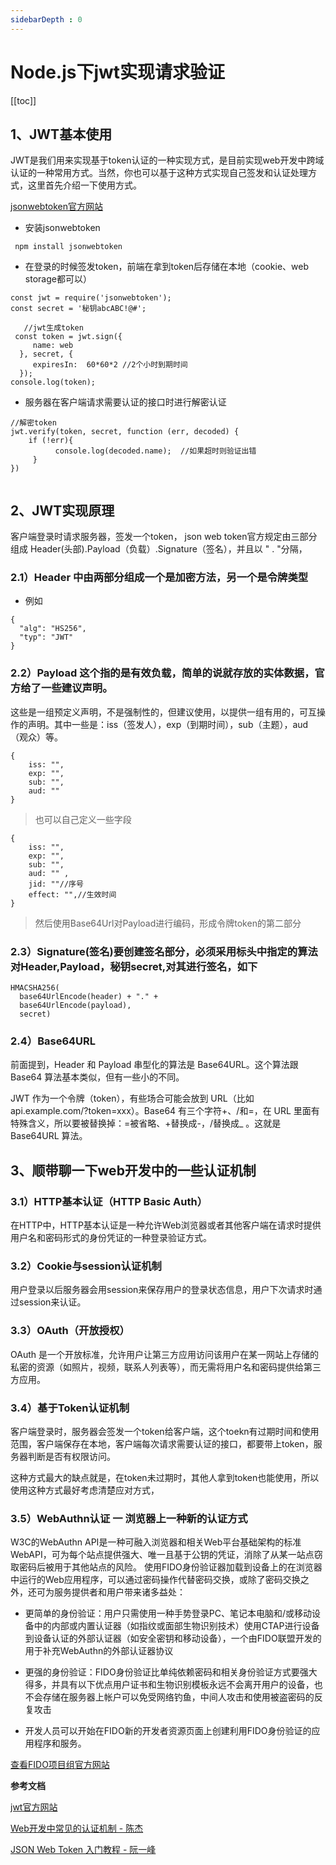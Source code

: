 ```yaml
---
sidebarDepth : 0
---
```


# Node.js下jwt实现请求验证

[[toc]]

## 1、JWT基本使用

JWT是我们用来实现基于token认证的一种实现方式，是目前实现web开发中跨域认证的一种常用方式。当然，你也可以基于这种方式实现自己签发和认证处理方式，这里首先介绍一下使用方式。

[jsonwebtoken官方网站](https://www.npmjs.com/package/jsonwebtoken)


- 安装jsonwebtoken

```
 npm install jsonwebtoken 
```



- 在登录的时候签发token，前端在拿到token后存储在本地（cookie、web storage都可以）

```
const jwt = require('jsonwebtoken');
const secret = '秘钥abcABC!@#'; 

   //jwt生成token
 const token = jwt.sign({
     name: web
  }, secret, {
     expiresIn:  60*60*2 //2个小时到期时间
  });
console.log(token);

```



- 服务器在客户端请求需要认证的接口时进行解密认证


```
//解密token
jwt.verify(token, secret, function (err, decoded) {
    if (!err){
          console.log(decoded.name);  //如果超时则验证出错
     }
})


```

## 2、JWT实现原理

客户端登录时请求服务器，签发一个token， json web token官方规定由三部分组成
Header(头部).Payload（负载）.Signature（签名），并且以 " . "分隔，


### 2.1）Header 中由两部分组成一个是加密方法，另一个是令牌类型

- 例如


```
{
  "alg": "HS256",
  "typ": "JWT"
}
```

### 2.2）Payload 这个指的是有效负载，简单的说就存放的实体数据，官方给了一些建议声明。

这些是一组预定义声明，不是强制性的，但建议使用，以提供一组有用的，可互操作的声明。其中一些是：iss（签发人），exp（到期时间），sub（主题），aud（观众）等。



```
{
    iss: "",
    exp: "",
    sub: "",
    aud: ""
}
```

> 也可以自己定义一些字段

```
{
    iss: "",
    exp: "",
    sub: "",
    aud: "" ,
    jid: ""//序号
    effect: "",//生效时间
}
```

> 然后使用Base64Url对Payload进行编码，形成令牌token的第二部分

### 2.3）Signature(签名)要创建签名部分，必须采用标头中指定的算法对Header,Payload，秘钥secret,对其进行签名，如下


```
HMACSHA256(
  base64UrlEncode(header) + "." +
  base64UrlEncode(payload),
  secret)
```

### 2.4）Base64URL

前面提到，Header 和 Payload 串型化的算法是 Base64URL。这个算法跟 Base64 算法基本类似，但有一些小的不同。

JWT 作为一个令牌（token），有些场合可能会放到 URL（比如 api.example.com/?token=xxx）。Base64 有三个字符+、/和=，在 URL 里面有特殊含义，所以要被替换掉：=被省略、+替换成-，/替换成_ 。这就是 Base64URL 算法。


## 3、顺带聊一下web开发中的一些认证机制

### 3.1）HTTP基本认证（HTTP Basic Auth）

在HTTP中，HTTP基本认证是一种允许Web浏览器或者其他客户端在请求时提供用户名和密码形式的身份凭证的一种登录验证方式。

### 3.2）Cookie与session认证机制

用户登录以后服务器会用session来保存用户的登录状态信息，用户下次请求时通过session来认证。


### 3.3）OAuth（开放授权）

OAuth 是一个开放标准，允许用户让第三方应用访问该用户在某一网站上存储的私密的资源（如照片，视频，联系人列表等），而无需将用户名和密码提供给第三方应用。


### 3.4）基于Token认证机制

客户端登录时，服务器会签发一个token给客户端，这个toekn有过期时间和使用范围，客户端保存在本地，客户端每次请求需要认证的接口，都要带上token，服务器判断是否有权限访问。

这种方式最大的缺点就是，在token未过期时，其他人拿到token也能使用，所以使用这种方式最好考虑清楚应对方式，


### 3.5）WebAuthn认证 一 浏览器上一种新的认证方式

W3C的WebAuthn API是一种可融入浏览器和相关Web平台基础架构的标准WebAPI，可为每个站点提供强大、唯一且基于公钥的凭证，消除了从某一站点窃取密码后被用于其他站点的风险。 使用FIDO身份验证器加载到设备上的在浏览器中运行的Web应用程序，可以通过密码操作代替密码交换，或除了密码交换之外，还可为服务提供者和用户带来诸多益处：

- 更简单的身份验证：用户只需使用一种手势登录PC、笔记本电脑和/或移动设备中的内部或内置认证器（如指纹或面部生物识别技术）使用CTAP进行设备到设备认证的外部认证器（如安全密钥和移动设备），一个由FIDO联盟开发的用于补充WebAuthn的外部认证器协议


- 更强的身份验证：FIDO身份验证比单纯依赖密码和相关身份验证方式要强大得多，并具有以下优点用户证书和生物识别模板永远不会离开用户的设备，也不会存储在服务器上帐户可以免受网络钓鱼，中间人攻击和使用被盗密码的反复攻击

- 开发人员可以开始在FIDO新的开发者资源页面上创建利用FIDO身份验证的应用程序和服务。

[查看FIDO项目组官方网站](http://www.fidoalliance.org/)


**参考文档**

[jwt官方网站](https://jwt.io/introduction/)

[Web开发中常见的认证机制 - 陈杰](https://chenhuichao.com/2017/03/13/fe/web-auth/)

[JSON Web Token 入门教程 - 阮一峰](http://www.ruanyifeng.com/blog/2018/07/json_web_token-tutorial.html)

 

